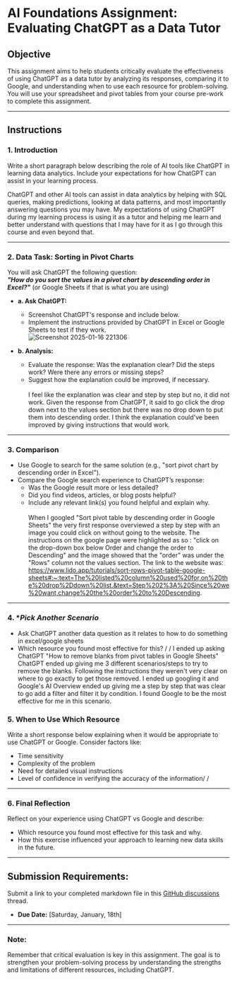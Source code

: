 # **AI Foundations Assignment: Evaluating ChatGPT as a Data Tutor**

## **Objective**  
This assignment aims to help students critically evaluate the effectiveness of using ChatGPT as a data tutor by analyzing its responses, comparing it to Google, and understanding when to use each resource for problem-solving. You will use your spreadsheet and pivot tables from your course pre-work to complete this assignment.  

---

## **Instructions**

### 1. **Introduction**  
Write a short paragraph below describing the role of AI tools like ChatGPT in learning data analytics. Include your expectations for how ChatGPT can assist in your learning process.

ChatGPT and other AI tools can assist in data analytics by helping with SQL queries, making predictions, looking at data patterns, and most importantly answering questions you may have. My expectations of using ChatGPT during my learning process is using it as a tutor and helping me learn and better understand with questions that I may have for it as I go through this course and even beyond that. 

---

### 2. **Data Task: Sorting in Pivot Charts**  

You will ask ChatGPT the following question:  
**_"How do you sort the values in a pivot chart by descending order in Excel?"_** (or Google Sheets if that is what you are using) 

- **a. Ask ChatGPT:**  
  - Screenshot ChatGPT's response and include below. 
  - Implement the instructions provided by ChatGPT in Excel or Google Sheets to test if they work.    
![Screenshot 2025-01-16 221306](https://github.com/user-attachments/assets/94b235f3-05ff-472a-9e12-f43400ecd7ce)


- **b. Analysis:**  
  - Evaluate the response: Was the explanation clear? Did the steps work? Were there any errors or missing steps?  
  - Suggest how the explanation could be improved, if necessary.\
    \
I feel like the explanation was clear and step by step but no, it did not work. Given the response from ChatGPT, it said to go click the drop down next to the values section but there was no drop down to put them into descending order. I think the explanation could've been improved by giving instructions that would work. 
---

### 3. **Comparison**  
- Use Google to search for the same solution (e.g., "sort pivot chart by descending order in Excel").  
- Compare the Google search experience to ChatGPT’s response:  
  - Was the Google result more or less detailed?  
  - Did you find videos, articles, or blog posts helpful?  
  - Include any relevant link(s) you found helpful and explain why.\
    \
When I googled "Sort pivot table by descending order in Google Sheets" the very first response overviewed a step by step with an image you could click on without going to the website. The instructions on the google page were highlighted as  so : "click on the drop-down box below Order and change the order to Descending" and the image showed that the "order" was under the "Rows" column not the values section. 
The link to the website was: https://www.lido.app/tutorials/sort-rows-pivot-table-google-sheets#:~:text=The%20listed%20column%20used%20for,on%20the%20drop%2Ddown%20list.&text=Step%202%3A%20Since%20we%20want,change%20the%20order%20to%20Descending.
---

### 4. **Pick Another Scenario*  
- Ask ChatGPT another data question as it relates to how to do something in excel/google sheets 
- Which resource you found most effective for this? /
  /
  I ended up asking ChatGPT "How to remove blanks from pivot tables in Google Sheets" ChatGPT ended up giving me 3 different scenarios/steps to try to remove the blanks. Following the instructions they weren't very clear on where to go exactly to get those removed. I ended up googling it and Google's AI Overview ended up giving me a step by step that was clear to go add a filter and filter it by condition. I found Google to be the most effective for me in this scenario. 

### 5. **When to Use Which Resource**  
Write a short response below explaining when it would be appropriate to use ChatGPT or Google. Consider factors like:  
- Time sensitivity  
- Complexity of the problem  
- Need for detailed visual instructions  
- Level of confidence in verifying the accuracy of the information/
  /
  

---

### 6. **Final Reflection**  
Reflect on your experience using ChatGPT vs Google and describe:  
- Which resource you found most effective for this task and why.  
- How this exercise influenced your approach to learning new data skills in the future.  

---

## **Submission Requirements:**  
Submit a link to your completed markdown file in this [GitHub discussions](https://github.com/Tech-Moms/data-analytics-winter-2025/discussions/4) thread.  
- **Due Date:** [Saturday, January, 18th]  

---

### **Note:**  
Remember that critical evaluation is key in this assignment. The goal is to strengthen your problem-solving process by understanding the strengths and limitations of different resources, including ChatGPT.
